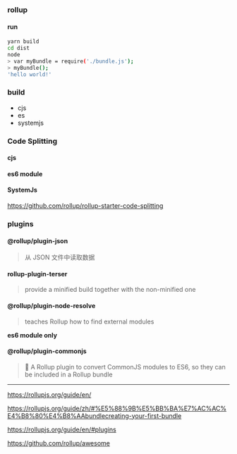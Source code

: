 ### rollup

#### run

```bash
yarn build
cd dist
node
> var myBundle = require('./bundle.js');
> myBundle();
'hello world!'
```

### build

- cjs
- es
- systemjs

### Code Splitting

#### cjs

#### es6 module

#### SystemJs

<https://github.com/rollup/rollup-starter-code-splitting>

### plugins

#### @rollup/plugin-json

> 从 JSON 文件中读取数据

#### rollup-plugin-terser

> provide a minified build together with the non-minified one

#### @rollup/plugin-node-resolve

> teaches Rollup how to find external modules

**es6 module only**

#### @rollup/plugin-commonjs

> 🍣 A Rollup plugin to convert CommonJS modules to ES6, so they can be included in a Rollup bundle

---

<https://rollupjs.org/guide/en/>

<https://rollupjs.org/guide/zh/#%E5%88%9B%E5%BB%BA%E7%AC%AC%E4%B8%80%E4%B8%AAbundlecreating-your-first-bundle>

<https://rollupjs.org/guide/en/#plugins>

<https://github.com/rollup/awesome>
